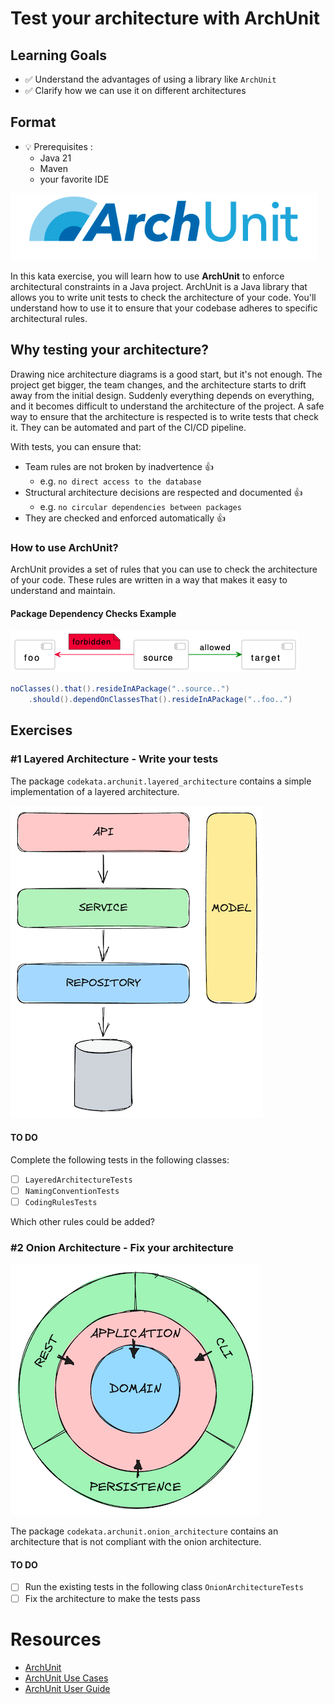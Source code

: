# Test your architecture with ArchUnit

## Learning Goals

- ✅ Understand the advantages of using a library like `ArchUnit`
- ✅ Clarify how we can use it on different architectures

## Format 

- 💡 Prerequisites : 
  - Java 21
  - Maven
  - your favorite IDE


![archunit-kata.png](_assets/archunit-kata.png)

In this kata exercise, you will learn how to use **ArchUnit** to enforce architectural constraints in 
a Java project. ArchUnit is a Java library that allows you to write unit tests to check the architecture of your code. 
You'll understand how to use it to ensure that your codebase adheres to specific architectural rules.


## Why testing your architecture?

Drawing nice architecture diagrams is a good start, but it's not enough.
The project get bigger, the team changes, and the architecture starts to drift away from the initial design.
Suddenly everything depends on everything, and it becomes difficult to understand the architecture of the project.
A safe way to ensure that the architecture is respected is to write tests that check it. 
They can be automated and part of the CI/CD pipeline.

With tests, you can ensure that:
- Team rules are not broken by inadvertence 👍
  - e.g. `no direct access to the database`
- Structural architecture decisions are respected and documented 👍
  - e.g. `no circular dependencies between packages`
- They are checked and enforced automatically 👍



### How to use ArchUnit?

ArchUnit provides a set of rules that you can use to check the architecture of your code.
These rules are written in a way that makes it easy to understand and maintain.

#### Package Dependency Checks Example

![sample_package_dependency_checks.png](_assets/sample_package_dependency_checks.png)
```java
noClasses().that().resideInAPackage("..source..")
    .should().dependOnClassesThat().resideInAPackage("..foo..")
```

## Exercises

### #1 Layered Architecture - Write your tests


The package `codekata.archunit.layered_architecture` contains a simple implementation of a layered architecture.


![layered_arch.png](_assets/layered_arch.png)

#### TO DO 

Complete the following tests in the following classes:

- [ ] `LayeredArchitectureTests`
- [ ] `NamingConventionTests`
- [ ] `CodingRulesTests`

Which other rules could be added?
 

### #2 Onion Architecture - Fix your architecture

![onion_arch.png](_assets/onion_arch.png)

The package `codekata.archunit.onion_architecture` contains an architecture that is not compliant with the
onion architecture.

#### TO DO

- [ ] Run the existing tests in the following class `OnionArchitectureTests` 
- [ ] Fix the architecture to make the tests pass

# Resources

- [ArchUnit](https://www.archunit.org/)
- [ArchUnit Use Cases](https://www.archunit.org/use-cases)
- [ArchUnit User Guide](https://www.archunit.org/userguide/html/000_Index.html)
